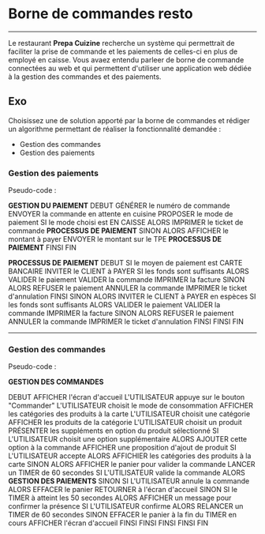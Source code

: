 # Borne de commandes resto

---

Le restaurant **Prepa Cuizine** recherche un système qui permettrait de faciliter la prise de commande et les paiements de celles-ci en plus de employé en caisse. Vous avaez entendu parleer de borne de commande connectées au web et qui permettent d'utiliser une application web dédiée à la gestion des commandes et des paiements.

## Exo

Choisissez une de solution apporté par la borne de commandes et rédiger un algorithme permettant de réaliser la fonctionnalité demandée :

- Gestion des commandes
- Gestion des paiements

### Gestion des paiements

Pseudo-code :

**GESTION DU PAIEMENT**
DEBUT
    GÉNÉRER le numéro de commande
    ENVOYER la commande en attente en cuisine
    PROPOSER le mode de paiement
    SI le mode choisi est EN CAISSE
        ALORS 
        IMPRIMER le ticket de commande
        **PROCESSUS DE PAIEMENT**
    SINON
        ALORS 
        AFFICHER le montant à payer
        ENVOYER le montant sur le TPE
        **PROCESSUS DE PAIEMENT**
    FINSI
FIN

**PROCESSUS DE PAIEMENT**
DEBUT
    SI le moyen de paiement est CARTE BANCAIRE
        INVITER le CLIENT à PAYER
        SI les fonds sont suffisants
            ALORS 
            VALIDER le paiement
            VALIDER la commande
            IMPRIMER la facture
        SINON
            ALORS
            REFUSER le paiement
            ANNULER la commande
            IMPRIMER le ticket d'annulation
        FINSI
    SINON
        ALORS
        INVITER le CLIENT à PAYER en espèces
        SI les fonds sont suffisants
            ALORS 
            VALIDER le paiement
            VALIDER la commande
            IMPRIMER la facture
        SINON
            ALORS
            REFUSER le paiement
            ANNULER la commande
            IMPRIMER le ticket d'annulation
        FINSI
    FINSI
FIN

---

### Gestion des commandes

Pseudo-code :

**GESTION DES COMMANDES**

DEBUT
    AFFICHER l'écran d'accueil
    L'UTILISATEUR appuye sur le bouton "Commander"
    L'UTILISATEUR choisit le mode de consommation
    AFFICHER les catégories des produits à la carte
    L'UTILISATEUR choisit une catégorie
    AFFICHER les produits de la catégorie
    L'UTILISATEUR choisit un produit
    PRÉSENTER les suppléments en option du produit sélectionné
    SI L'UTILISATEUR choisit une option supplémentaire
        ALORS
        AJOUTER cette option à la commande
        AFFICHER une proposition d'ajout de produit
        SI L'UTILISATEUR accepte
            ALORS
            AFFICHIER les catégories des produits à la carte
        SINON
            ALORS
            AFFICHER le panier pour valider la commande
            LANCER un TIMER de 60 secondes
            SI L'UTILISATEUR valide la commande
                ALORS
                **GESTION DES PAIEMENTS**
            SINON SI L'UTILISATEUR annule la commande
                ALORS
                EFFACER le panier
                RETOURNER à l'écran d'accueil
            SINON SI le TIMER à atteint les 50 secondes
                ALORS
                AFFICHER un message pour confirmer la présence
                SI L'UTILISATEUR confirme
                    ALORS
                    RELANCER un TIMER de 60 secondes
                SINON
                    EFFACER le panier à la fin du TIMER en cours
                    AFFICHER l'écran d'accueil
                FINSI
            FINSI
        FINSI
    FINSI
FIN